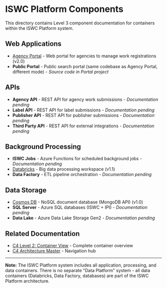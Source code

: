 # ISWC Platform Components

This directory contains Level 3 component documentation for containers within the ISWC Platform system.

## Web Applications

- [Agency Portal](agency-portal.md) - Web portal for agencies to manage work registrations (v2.0)
- **Public Portal** - Public search portal (same codebase as Agency Portal, different mode) - *Source code in Portal project*

## APIs

- **Agency API** - REST API for agency work submissions - *Documentation pending*
- **Label API** - REST API for label submissions - *Documentation pending*
- **Publisher API** - REST API for publisher submissions - *Documentation pending*
- **Third Party API** - REST API for external integrations - *Documentation pending*

## Background Processing

- **ISWC Jobs** - Azure Functions for scheduled background jobs - *Documentation pending*
- [Databricks](databricks.md) - Big data processing workspace (v1.1)
- **Data Factory** - ETL pipeline orchestration - *Documentation pending*

## Data Storage

- [Cosmos DB](cosmos-db.md) - NoSQL document database (MongoDB API) (v1.0)
- **SQL Server** - Azure SQL databases (ISWC + IPI) - *Documentation pending*
- **Data Lake** - Azure Data Lake Storage Gen2 - *Documentation pending*

## Related Documentation

- [C4 Level 2: Container View](../../c4-views/level2-containers.md) - Complete container overview
- [C4 Architecture Master](../../c4-architecture-master.md) - Navigation hub

---

**Note:** The ISWC Platform system includes all application, processing, and data containers. There is no separate "Data Platform" system - all data containers (Databricks, Data Factory, databases) are part of the ISWC Platform architecture.
